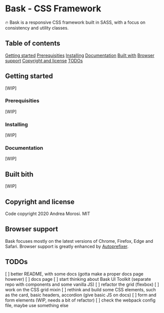 # Bask - CSS Framework

🔥 Bask is a responsive CSS framework built in SASS, with a focus on consistency and utility classes.


## Table of contents

[Getting started](#getting-started)
[Prerequisities](#prerequisities)
[Installing](#installing)
[Documentation](#documentation)
[Built with](#built-with)
[Browser support](#browser-support)
[Copyright and license](#copyright-and-license)
[TODOs](#todos)


## Getting started

[WIP]


### Prerequisities

[WIP]


### Installing

[WIP]


### Documentation

[WIP]


## Built bith

[WIP]


## Copyright and license

Code copyright 2020 Andrea Morosi. MIT


## Browser support

Bask focuses mostly on the latest versions of Chrome, Firefox, Edge and Safari. Browser support is greatly enhanced by [Autoprefixer](#https://github.com/postcss/autoprefixer).


## TODOs

[ ] better README, with some docs (gotta make a proper docs page however)
[ ] docs page
[ ] start thinking about Bask UI Toolkit (separate repo with components and some vanilla JS)
[ ] refactor the grid (flexbox)
[ ] work on the CSS grid mixin
[ ] rethink and build some CSS elements, such as the card, basic headers, accordion (give basic JS on docs)
[ ] form and form elements (WIP, needs a bit of refactor)
[ ] check the webpack config file, maybe use something else